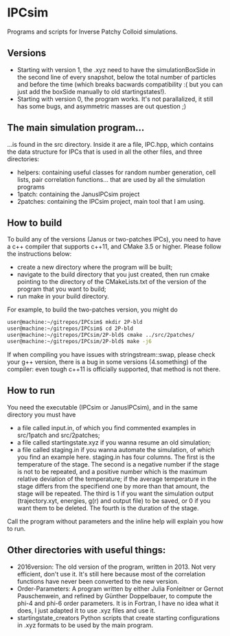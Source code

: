 # IPCsim
Programs and scripts for Inverse Patchy Colloid simulations.

## Versions
* Starting with version 1, the .xyz need to have the simulationBoxSide in the second line of every snapshot, below the total number of particles and before the time (which breaks bacwards compatibility :( but you can just add the boxSide manually to old startingstates!).
* Starting with version 0, the program works. It's not parallalized, it still has some bugs, and asymmetric masses are out question ;)



## The main simulation program...
...is found in the src directory. Inside it are a file, IPC.hpp, which contains the data structure for IPCs that is used in all the other files, and three directories:
* helpers: containing useful classes for random number generation, cell lists, pair correlation functions... that are used by all the simulation programs
* 1patch: containing the JanusIPCsim project
* 2patches: containing the IPCsim project, main tool that I am using.



## How to build
To build any of the versions (Janus or two-patches IPCs), you need to have a c++ compiler that supports c++11, and CMake 3.5 or higher. Please follow the instructions below:
* create a new directory where the program will be built;
* navigate to the build directory that you just created, then run cmake pointing to the directory of the CMakeLists.txt of the version of the program that you want to build;
* run make in your build directory.

For example, to build the two-patches version, you might do
```bash
user@machine:~/gitrepos/IPCsim$ mkdir 2P-bld
user@machine:~/gitrepos/IPCsim$ cd 2P-bld
user@machine:~/gitrepos/IPCsim/2P-bld$ cmake ../src/2patches/
user@machine:~/gitrepos/IPCsim/2P-bld$ make -j6
```
If when compiling you have issues with stringstream::swap, please check your g++ version, there is a bug in some versions (4.something) of the compiler: even tough c++11 is officially supported, that method is not there.



## How to run
You need the executable (IPCsim or JanusIPCsim), and in the same directory you must have
* a file called input.in, of which you find commented examples in src/1patch and src/2patches;
* a file called startingstate.xyz if you wanna resume an old simulation;
* a file called staging.in if you wanna automate the simulation, of which you find an example here.
staging.in has four columns.
The first is the temperature of the stage.
The second is a negative number if the stage is not to be repeated, and a positive number which is the maximum relative deviation of the temperature; if the average temperature in the stage differs from the specifiend one by more than that amount, the stage will be repeated.
The third is 1 if you want the simulation output (trajectory.xyt, energies, g(r) and output file) to be saved, or 0 if you want them to be deleted.
The fourth is the duration of the stage.

Call the program without parameters and the inline help will explain you how to run.



## Other directories with useful things:
* 2016version:
   The old version of the program, written in 2013. Not very efficient, don't use it. It's still here because most of the correlation functions have never been converted to the new version.
* Order-Parameters:
   A program written by either Julia Fonleitner or Gernot Pauschenwein, and refined by Günther Doppelbauer, to compute the phi-4 and phi-6 order parameters. It is in Fortran, I have no idea what it does, I just adapted it to use .xyz files and use it.
* startingstate_creators
   Python scripts that create starting configurations in .xyz formats to be used by the main program.
